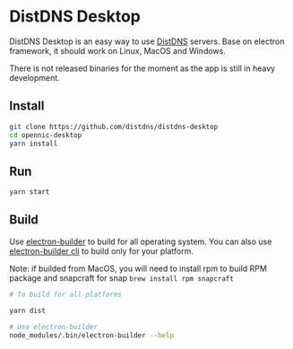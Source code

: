 # DistDNS Desktop

DistDNS Desktop is an easy way to use [DistDNS](https://www.distdns.io) servers.
Base on electron framework, it should work on Linux, MacOS and Windows.

There is not released binaries for the moment as the app is still in heavy development.

## Install

```bash
git clone https://github.com/distdns/distdns-desktop
cd opennic-desktop
yarn install
```

## Run

```bash
yarn start
```

## Build

Use [electron-builder](https://www.electron.build) to build for all operating system.
You can also use [electron-builder cli](https://www.electron.build/cli) to build only for your platform.

Note: if builded from MacOS, you will need to install rpm to build RPM package and snapcraft for snap `brew install rpm snapcraft`

```bash
# To build for all platforms

yarn dist

# Use electron-builder
node_modules/.bin/electron-builder --help
```
